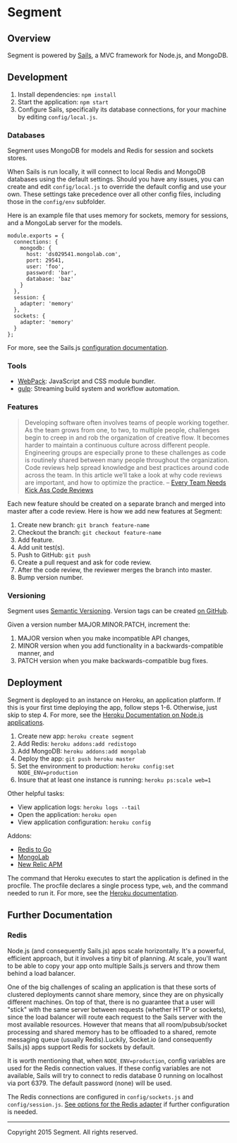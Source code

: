 # Segment

## Overview

Segment is powered by [Sails](http://sailsjs.org/), a MVC framework for Node.js, and MongoDB.

## Development

1. Install dependencies: `npm install`
2. Start the application: `npm start`
3. Configure Sails, specifically its database connections, for your machine by editing `config/local.js`.

### Databases

Segment uses MongoDB for models and Redis for session and sockets stores.

When Sails is run locally, it will connect to local Redis and MongoDB databases using the default settings. Should you have any issues, you can create and edit `config/local.js` to override the default config and use your own. These settings take precedence over all other config files, including those in the `config/env` subfolder. 

Here is an example file that uses memory for sockets, memory for sessions, and a MongoLab server for the models.

```
module.exports = {
  connections: {
    mongodb: {
      host: 'ds029541.mongolab.com',
      port: 29541,
      user: 'foo',
      password: 'bar',
      database: 'baz'
    }
  },
  session: {
    adapter: 'memory'
  },
  sockets: {
    adapter: 'memory'
  }
};
```

For more, see the Sails.js [configuration documentation](http://sailsjs.org/#/documentation/reference/sails.config/sails.config.local.html).

### Tools

- [WebPack](http://webpack.github.io/): JavaScript and CSS module bundler.
- [gulp](http://gulpjs.com/): Streaming build system and workflow automation.

### Features

> Developing software often involves teams of people working together. As the team grows from one, to two, to multiple people, challenges begin to creep in and rob the organization of creative flow. It becomes harder to maintain a continuous culture across different people. Engineering groups are especially prone to these challenges as code is routinely shared between many people throughout the organization. Code reviews help spread knowledge and best practices around code across the team.  In this article we’ll take a look at why code reviews are important, and how to optimize the practice.
> – [Every Team Needs Kick Ass Code Reviews](http://blogs.atlassian.com/2014/03/every-team-needs-kick-ass-code-reviews/)

Each new feature should be created on a separate branch and merged into master after a code review. Here is how we add new features at Segment:

1. Create new branch: `git branch feature-name`
2. Checkout the branch: `git checkout feature-name`
3. Add feature.
4. Add unit test(s).
5. Push to GitHub: `git push`
6. Create a pull request and ask for code review.
7. After the code review, the reviewer merges the branch into master.
8. Bump version number.

### Versioning

Segment uses [Semantic Versioning](http://semver.org/). Version tags can be created [on GitHub](https://github.com/pburtchaell/segment.social/releases/new).

Given a version number MAJOR.MINOR.PATCH, increment the:

1. MAJOR version when you make incompatible API changes,
2. MINOR version when you add functionality in a backwards-compatible manner, and
3. PATCH version when you make backwards-compatible bug fixes.

## Deployment

Segment is deployed to an instance on Heroku, an application platform. If this is your first time deploying the app, follow steps 1-6. Otherwise, just skip to step 4. For more, see the [Heroku Documentation on Node.js applications](https://devcenter.heroku.com/articles/getting-started-with-nodejs#introduction).

1. Create new app: `heroku create segment`
2. Add Redis: `heroku addons:add redistogo`
3. Add MongoDB: `heroku addons:add mongolab`
4. Deploy the app: `git push heroku master`
5. Set the environment to production: `heroku config:set NODE_ENV=production`
6. Insure that at least one instance is running: `heroku ps:scale web=1`

Other helpful tasks:

- View application logs: `heroku logs --tail`
- Open the application: `heroku open`
- View application configuration: `heroku config`

Addons: 

- [Redis to Go](https://addons.heroku.com/redistogo)
- [MongoLab](https://addons.heroku.com/mongolab)
- [New Relic APM](https://addons.heroku.com/newrelic)

The command that Heroku executes to start the application is defined in the procfile. The procfile declares a single process type, `web`, and the command needed to run it. For more, see the [Heroku documentation](https://devcenter.heroku.com/articles/getting-started-with-nodejs#define-a-procfile).

## Further Documentation

### Redis

Node.js (and consequently Sails.js) apps scale horizontally. It's a powerful, efficient approach, but it involves a tiny bit of planning. At scale, you'll want to be able to copy your app onto multiple Sails.js servers and throw them behind a load balancer.

One of the big challenges of scaling an application is that these sorts of clustered deployments cannot share memory, since they are on physically different machines. On top of that, there is no guarantee that a user will "stick" with the same server between requests (whether HTTP or sockets), since the load balancer will route each request to the Sails server with the most available resources. However that means that  all room/pubsub/socket processing and shared memory has to be offloaded to a shared, remote messaging queue (usually Redis).Luckily, Socket.io (and consequently Sails.js) apps support Redis for sockets by default. 

It is worth mentioning that,  when `NODE_ENV=production`, config variables are used for the Redis connection values. If these config variables are not available, Sails will try to connect to redis database 0 running on localhost via port 6379. The default password (none) will be used.

The Redis connections are configured in `config/sockets.js` and `config/session.js`. [See options for the Redis adapter](https://github.com/visionmedia/connect-redis) if further configuration is needed.

---
Copyright 2015 Segment. All rights reserved.
